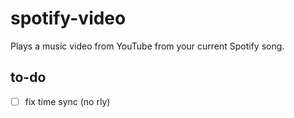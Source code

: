 # spotify-video
Plays a music video from YouTube from your current Spotify song.

## to-do
* [ ] fix time sync (no rly)
